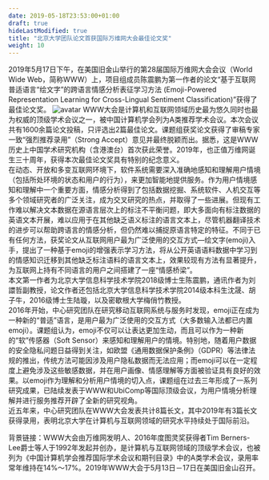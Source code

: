 ```yaml
---
date: 2019-05-18T23:53:00+01:00
draft: true
hideLastModified: true
title: "北京大学团队论文首获国际万维网大会最佳论文奖"
weight: 10
---
```

2019年5月17日下午，在美国旧金山举行的第28届国际万维网大会会议（World Wide Web，简称WWW）上，项目组成员陈震鹏为第一作者的论文“基于互联网普适语言“绘文字”的跨语言情感分析表征学习方法 (Emoji-Powered Representation Learning for Cross-Lingual Sentiment Classification)”获得了最佳论文奖。<!--more-->
![avatar](http://cdn.njuics.cn/img/2018yfb1004800.cn/2019-5-18/award.png)
WWW大会是计算机和互联网领域历史最为悠久同时也最为权威的顶级学术会议之一，被中国计算机学会列为A类推荐学术会议。本次会议共有1600余篇论文投稿，只评选出2篇最佳论文。课题组获奖论文获得了审稿专家一致“强烈推荐录用”（Strong Accept）意见并最终脱颖而出。据悉，这是WWW历史上中国学术研究机构（含港澳台）首次获此荣誉。2019年，也正值万维网诞生三十周年，获得本次最佳论文奖具有特别的纪念意义。</br>
在动态、开放和多变互联网环境下，软件系统需要深入准确地感知和理解用户情境（包括所处环境的状态和用户的行为），来更加智能地提供服务。作为用户情境感知和理解中一个重要方面，情感分析得到了包括数据挖掘、系统软件、人机交互等多个领域研究者的广泛关注，成为交叉研究的热点，并取得了一些进展。但现有工作难以解决文本数据在源语言层次上的标注不平衡问题，即大多面向有标注数据的英语文本开展，难以应用于在其他缺乏语义标注的语言文本上，尽管机器翻译技术的进步可以帮助跨语言的情感分析，但仍然难以捕捉原语言特定的特征。不同于已有任何方法，获奖论文从互联网用户最为广泛使用的交互方式—绘文字(emoji)入手，提出了一种基于emoji的增强表示学习方法，将从公开英语语料数据中学习到的情感知识迁移到其他缺乏标注语料的语言文本上，效果较现有方法有显著提升，为互联网上持有不同语言的用户之间搭建了一座“情感桥梁”。</br>
本文第一作者为北京大学信息科学技术学院2018级博士生陈震鹏，通讯作者为刘譞哲副教授，论文作者还包括北京大学信息科学技术学院2014级本科生沈晟、胡子牛，2016级博士生陆璇，以及密歇根大学梅俏竹教授。</br>
2016年开始，中心研究团队在研究移动互联网系统与服务时发现，emoji正在成为一种新的“普适”语言，是用户最为广泛使用的交互方式（大多数输入法都已内置emoji）。课题组认为，emoji不仅可以让表达更加生动，而且可以作为一种新的“软”传感器（Soft Sensor）来感知和理解用户的情境。特别地，随着用户数据的安全隐私问题日益得到关注，如欧盟《通用数据保护条例》（GDPR）等法律法规的推出，传统方法可能因涉及用户隐私数据而无法应用；而emoji可以在一定程度上避免涉及这些敏感数据，并在用户画像、情感理解等方面被验证具有良好的效果。以emoji作为理解和分析用户情境的切入点，课题组在过去三年形成了一系列研究成果，已陆续发表于WWW和UbiComp等国际顶级会议，为用户情境分析理解并进行服务推荐开辟了全新的研究视角。</br>
近五年来，中心研究团队在WWW大会发表共计8篇长文，其中2019年有3篇长文获得录用，表明北京大学在计算机与互联网领域的研究水平持续处于国际前沿。</br>

背景链接：WWW大会由万维网发明人、2016年度图灵奖获得者Tim Berners-Lee爵士等人于1992年发起并创办，是计算机与互联网领域的顶级学术会议，也被列为《中国计算机学会推荐国际学术会议和期刊目录》中的A类学术会议，录用率常年维持在14%～17%。2019年WWW大会于5月13日－17日在美国旧金山召开。

